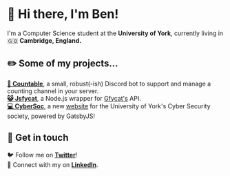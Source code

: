 # 👋 Hi there, I'm Ben! 

I'm a Computer Science student at the **University of York**, currently living in 🇬🇧 **Cambridge, England.**

## ✏️ Some of my projects...
[**🤖 Countable**](https://github.com/silverben10/countable), a small, robust(-ish) Discord bot to support and manage a counting channel in your server.  
[**😺 Jsfycat**](https://github.com/silverben10/jsfycat), a Node.js wrapper for [Gfycat's](https://gfycat.com) API.  
[**💻 CyberSoc**](https://github.com/CyberSocYork/cybersocyork.github.io), a new [website](https://cybersoc.co.uk) for the University of York's Cyber Security society, powered by GatsbyJS!

## 💬 Get in touch
🐦 Follow me on [**Twitter**](https://twitter.com/bensilverman_)!  
🔗 Connect with my on [**LinkedIn**](https://www.linkedin.com/in/ben-silverman/).